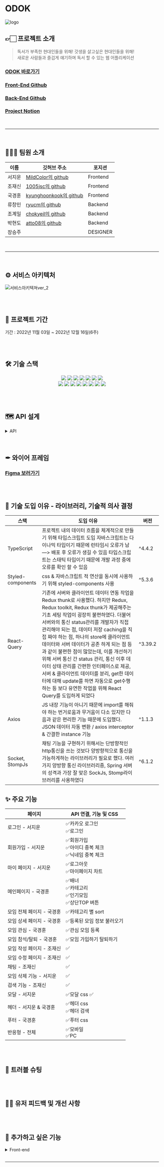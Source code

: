 
# ODOK
![logo](https://user-images.githubusercontent.com/113868313/203928998-224f3d9f-9ec1-4421-abc9-978c6a4fbed9.png)

## 👉🏻 프로젝트 소개

  >  독서가 부족한 현대인들을 위해! 갓생을 살고싶은 현대인들을 위해! <br> 
  >  새로운 사람들과 즐겁게 얘기하며 독서 할 수 있는 웹 어플리케이션 <br> 

### [ODOK 바로가기](http://hot6-front.s3-website.ap-northeast-2.amazonaws.com/ )
### [Front-End Github](https://github.com/Hanghae-Hot6/Front) 
### [Back-End Github](https://github.com/Hanghae-Hot6/Back) 
### [Project Notion](https://www.notion.so/ckd12394/5-ODOK-5b66f278ac9044609f709d7a89deee7f)
<br>
<hr>
<br>

## 👨‍👩‍👧 팀원 소개  

|이름|깃허브 주소|포지션|
|---|---|---|
|서지운|[MildColor의 github](https://github.com/MildColor)|Frontend|
|조재신|[1005jsc의 github](https://github.com/1005jsc)|Frontend|
|국경훈|[kyunghoonkook의 github](https://github.com/kyunghoonkook)|Frontend|
|류창민|[ryucm의 github](https://github.com/ryucm)|Backend|
|조계일|[chokyeil의 github](https://github.com/chokyeil)|Backend|
|박현도|[atto08의 github](https://github.com/atto08)|Backend|
|장승주||DESIGNER|


<br>
<hr>
<br>


## ⚙️ 서비스 아키텍처 
![서비스아키텍쳐ver_2](https://user-images.githubusercontent.com/113868313/203928554-51132feb-8af7-4d71-9a89-394840b51b5b.png)


<br>

<br>

## 📅 프로젝트 기간   

기간 : 2022년 11월 03일 ~ 2022년 12월 16일(6주)

<br>

<br>

## 🛠 기술 스택

<div align=center> 
   <img src="https://img.shields.io/badge/TypeScript-3178C6?style=for-the-badge&logo=TypeScript&logoColor=black">
  <img src="https://img.shields.io/badge/React-61DAFB?style=for-the-badge&logo=React&logoColor=black">
  <img src="https://img.shields.io/badge/Create React App-09D3AC?style=for-the-badge&logo=Create React App&logoColor=black">
  <img src="https://img.shields.io/badge/Redux-764ABC?style=for-the-badge&logo=Redux&logoColor=white">
  <img src="https://img.shields.io/badge/React Query-FF4154?style=for-the-badge&logo=React Query&logoColor=white">
  <img src="https://img.shields.io/badge/React Router-CA4245?style=for-the-badge&logo=React Router&logoColor=white">
 <img src="https://img.shields.io/badge/Redux Toolkit-764ABC?style=for-the-badge&logo=Redux&logoColor=white"/>
  <br> 

  <img src="https://img.shields.io/badge/socket.io-010101?style=for-the-badge&logo=socket.io&logoColor=white">
  <img src="https://img.shields.io/badge/Stomp-353535?style=for-the-badge&logoColor=white">
  <img src="https://img.shields.io/badge/Axios-5A29E4?style=for-the-badge&logo=Axios&logoColor=white">
  <img src="https://img.shields.io/badge/Yarn-2C8EBB?style=for-the-badge&logo=Yarn&logoColor=white">
  <img src="https://img.shields.io/badge/styled-components-DB7093?style=for-the-badge&logo=styled-components&logoColor=white">
  <img src="https://img.shields.io/badge/Figma-F24E1E?style=for-the-badge&logo=Figma&logoColor=white">
  <img src="https://img.shields.io/badge/GitHub Actions-2088FF?style=for-the-badge&logo=GitHub Actions&logoColor=white">
  <img src="https://img.shields.io/badge/Amazon S3-569A31?style=for-the-badge&logo=Amazon S3&logoColor=white">
  <br>
  
    

  <br>
</div>

<br>

<br> 

## 🗺 API 설계 

<details>
<summary>API</summary>
<div markdown="1">   
    
  ![image](https://user-images.githubusercontent.com/113868313/203936279-6962e53b-776e-454c-a077-f79c57c022e7.png)
  ![image](https://user-images.githubusercontent.com/113868313/203936319-c932153e-2c61-4327-b065-deb6e03bdc01.png)
  ![image](https://user-images.githubusercontent.com/113868313/203936355-5d833550-0cba-4213-8064-bf55cb766fa6.png)
  ![image](https://user-images.githubusercontent.com/113868313/203936394-9a2d9cee-5677-4344-aa54-6272748dd76b.png)
  ![image](https://user-images.githubusercontent.com/113868313/203936442-f38ec82a-195c-47c2-b78b-b859d0058216.png)

</div>
</details>


<br>

<br>

## ✒ 와이어 프레임 

### [Figma 보러가기](https://www.figma.com/file/PTN0SpVnreH7JxRmfFmA32/%ED%95%AD%ED%95%B499_%EC%98%A4%EB%8F%85?node-id=0%3A1&t=e7SJsG8aMZCz08ou-0)

<br>
<br>

## 🔨 기술 도입 이유 - 라이브러리, 기술적 의사 결정
| 스택| 도입 이유 |버전|
|--|--|--|
| TypeScript | 프로젝트 내의 데이터 흐름을 체계적으로 만들기 위해 타입스크립트 도입 자바스크립트는 다이나믹 타입이기 때문에 런타임시 오류가 남 —> 배포 후 오류가 생길 수 있음 타입스크립트는 스태틱 타입이기 때문에 개발 과정 중에 오류를 확인 할 수 있음 |^4.4.2|
|Styled-components  | css & 자바스크립트 적 연산을 동시에 사용하기 위해 styled-components 사용 |^5.3.6
|React-Query | 기존에 서버와 클라이언트 데이터 연동 작업을 Redux thunk로 사용했다. 하지만 Redux, Redux toolkit, Redux thunk가 제공해주는 기초 세팅 작업이 굉장히 불편하였다. 더불어 서버와의 통신 status관리를 개발자가 직접 관리해야 되는 점, 데이터 저장 caching을 직접 짜야 하는 점, 하나의 store에 클라이언트 데이터와 서버 데이터가 공존 하게 되는 점 등과 같이 불편한 점이 많았는데, 이를 개선하기 위해 서버 통신 간 status 관리, 통신 이후 데이터 상태 관리를 간편한 인터페이스로 제공, 서버 & 클라이언트 데이터를 분리, get한 데이터에 대해 update를 하면 자동으로 get수행 하는 등 보다 유연한 작업을 위해 React Query를 도입하게 되었다 |^3.39.2
|Axios | JS 내장 기능이 아니기 때문에 import를 해줘야 하는 번거로움과 무거움이 다소 있지만 다음과 같은 편리한 기능 때문에 도입했다. JSON 데이터 자동 변환 / axios interceptor & 간결한 instance 기능 |^1.1.3
|Socket, StompJs |채팅 기능을 구현하기 위해서는 단방향적인 http통신을 쓰는 것보다 양방향적으로 통신을 가능하게하는 라이브러리가 필요로 했다. 여러가지 양방향 통신 라이브러리중, Spring 서버의 성격과 가장 잘 맞은 SockJs, Stomp라이브러리를 사용하였다 |^6.1.2

## ✨ 주요 기능  
|페이지|API 연결, 기능 및 CSS|
|---|---|
|로그인 - 서지운|✅카카오 로그인<br>✅로그인|
|회원가입 - 서지운|✅회원가입<br>✅아이디 중복 체크<br>✅닉네임 중복 체크|
|마이 페이지 - 서지운|✅로그아웃<br>✅마이페이지 차트<br>|
|메인페이지 - 국경훈|✅배너<br>✅카테고리<br>✅인기모임 <br>✅상단TOP 버튼|
|모임 전체 페이지 - 국경훈|✅카테고리 별 sort<br>|
|모임 상세 페이지 - 국경훈|✅등록된 모임 정보 불러오기<br>|
|모임 관심 - 국경훈|✅관심 모임 등록<br>|
|모임 참석/탈퇴 - 국경훈|✅모임 가입하기 탈퇴하기<br>|
|모임 작성 페이지 - 조재신|✅|
|모임 수정 페이지 - 조재신|✅|
|채팅 - 조재신|✅|
|모임 삭제 기능 - 서지운|✅|
|검색 기능 - 조재신|✅|
|모달 - 서지운|✅모달 css ✅|
|헤더 - 서지운 & 국경훈|✅헤더 css <br> ✅헤더 검색|
|푸터 - 국경훈|✅푸터 css|
|반응형 - 전체|✅모바일<br>✅PC|

<br>
<br>

## 🎯 트러블 슈팅 



<br>
<br>

## 👩‍💻 유저 피드백 및 개선 사항


<br>

<br>

## 👻 추가하고 싶은 기능 

<details>
<summary> Front-end</summary>
<div markdown="1">   
    
    - 반응형 도입 — 모바일ver
    - 보안 강화 — https
    - infinite carousel
    - infinite scroll — 모바일ver
    - 검색, 좋아요등 서버에 부하가 올 수 있는 api call 최적화
    - 이미지 용량 최적화
    - 채팅에서 이미지 전송 기능 추가
    - 후기 기능
    - api instance
    - 과거 채팅 무한 스크롤로 불러오기
</div>
</details>

 

   

<br>
<hr>
<br>


